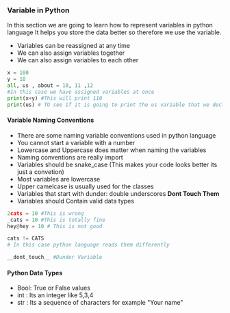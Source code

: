 ### Variable in Python 
In this section we are going to learn how to represent variables in python language
It helps you store the data better so therefore we use the variable.
* Variables can be reassigned at any time 
* We can also assign variables together
* We can also assign variables to each other

```Python
x = 100
y = 10
all, us , about = 10, 11 ,12
#In this case we have assigned variables at once
print(x+y) #This will print 110
print(us) # TO see if it is going to print the us variable that we declared
```
#### Variable Naming Conventions
* There are some naming variable conventions used in python language
* You cannot start a variable with a number 
* Lowercase and Uppercase does matter when naming the variables
* Naming conventions are really import
* Variables should be snake_case (This makes your code looks better its just a convetion)
* Most variables are lowercase
* Upper camelcase is usually used for the classes
* Variables that start with dunder: double underscores **Dont Touch Them**
* Variables should Contain valid data types

```Python
2cats = 10 #This is wrong
_cats = 10 #This is totally fine 
hey@hey = 10 # This is not good

cats != CATS
# In this case python language reads them differently

__dont_touch__ #Dunder Variable
``` 

#### Python Data Types

* Bool: True or False values
* int : Its an integer like 5,3,4
* str : Its a sequence of characters for example "Your name"